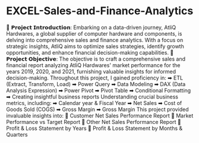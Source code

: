 # EXCEL-Sales-and-Finance-Analytics
🎯 𝗣𝗿𝗼𝗷𝗲𝗰𝘁 𝗜𝗻𝘁𝗿𝗼𝗱𝘂𝗰𝘁𝗶𝗼𝗻: Embarking on a data-driven journey, AtliQ Hardwares, a global supplier of computer hardware and components, is delving into comprehensive sales and finance analytics. With a focus on strategic insights, AtliQ aims to optimize sales strategies, identify growth opportunities, and enhance financial decision-making capabilities.
🎯 𝗣𝗿𝗼𝗷𝗲𝗰𝘁 𝗢𝗯𝗷𝗲𝗰𝘁𝗶𝘃𝗲: The objective is to craft a comprehensive sales and financial report analyzing AtliQ Hardwares' market performance for the years 2019, 2020, and 2021, furnishing valuable insights for informed decision-making.
Throughout this project, I gained proficiency in:
➡ ETL (Extract, Transform, Load)
➡ Power Query
➡ Data Modeling
➡ DAX (Data Analysis Expression)
➡ Power Pivot
➡ Pivot Table
➡ Conditional Formatting
➡ Creating insightful business reports
Understanding crucial business metrics, including:
➡ Calendar year & Fiscal Year
➡ Net Sales
➡ Cost of Goods Sold (COGS)
➡ Gross Margin
➡ Gross Margin
This project provided invaluable insights into:
📌 Customer Net Sales Performance Report
📌 Market Performance vs Target Report
📌 Other Net Sales Performance Report
📌 Profit & Loss Statement by Years
📌 Profit & Loss Statement by Months & Quarters
